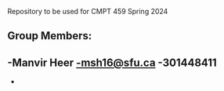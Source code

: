 Repository to be used for CMPT 459 Spring 2024

## Group Members:
 -Manvir Heer
   -msh16@sfu.ca
   -301448411
- 
-


